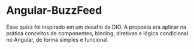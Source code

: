 # Angular-BuzzFeed
Esse quizz foi inspirado em um desafio da DIO. A proposta era aplicar na prática conceitos de componentes, binding, diretivas e lógica condicional no Angular, de forma simples e funcional.
